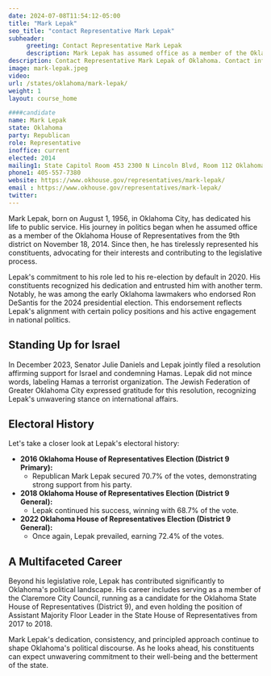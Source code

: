 ```yaml
---
date: 2024-07-08T11:54:12-05:00
title: "Mark Lepak"
seo_title: "contact Representative Mark Lepak"
subheader:
     greeting: Contact Representative Mark Lepak
     description: Mark Lepak has assumed office as a member of the Oklahoma House of Representatives from the 9th district on November 18, 2014
description: Contact Representative Mark Lepak of Oklahoma. Contact information for Mark Lepak includes email address, phone number, and mailing address.
image: mark-lepak.jpeg
video:
url: /states/oklahoma/mark-lepak/
weight: 1
layout: course_home

####candidate
name: Mark Lepak
state: Oklahoma
party: Republican
role: Representative
inoffice: current
elected: 2014
mailing1: State Capitol Room 453 2300 N Lincoln Blvd, Room 112 Oklahoma City, OK 73105
phone1: 405-557-7380
website: https://www.okhouse.gov/representatives/mark-lepak/
email : https://www.okhouse.gov/representatives/mark-lepak/
twitter:
---
```

Mark Lepak, born on August 1, 1956, in Oklahoma City, has dedicated his life to public service. His journey in politics began when he assumed office as a member of the Oklahoma House of Representatives from the 9th district on November 18, 2014. Since then, he has tirelessly represented his constituents, advocating for their interests and contributing to the legislative process.

Lepak's commitment to his role led to his re-election by default in 2020. His constituents recognized his dedication and entrusted him with another term. Notably, he was among the early Oklahoma lawmakers who endorsed Ron DeSantis for the 2024 presidential election. This endorsement reflects Lepak's alignment with certain policy positions and his active engagement in national politics.

## Standing Up for Israel

In December 2023, Senator Julie Daniels and Lepak jointly filed a resolution affirming support for Israel and condemning Hamas. Lepak did not mince words, labeling Hamas a terrorist organization. The Jewish Federation of Greater Oklahoma City expressed gratitude for this resolution, recognizing Lepak's unwavering stance on international affairs.

## Electoral History

Let's take a closer look at Lepak's electoral history:

- **2016 Oklahoma House of Representatives Election (District 9 Primary):**
  - Republican Mark Lepak secured 70.7% of the votes, demonstrating strong support from his party.
- **2018 Oklahoma House of Representatives Election (District 9 General):**
  - Lepak continued his success, winning with 68.7% of the vote.
- **2022 Oklahoma House of Representatives Election (District 9 General):**
  - Once again, Lepak prevailed, earning 72.4% of the votes.

## A Multifaceted Career

Beyond his legislative role, Lepak has contributed significantly to Oklahoma's political landscape. His career includes serving as a member of the Claremore City Council, running as a candidate for the Oklahoma State House of Representatives (District 9), and even holding the position of Assistant Majority Floor Leader in the State House of Representatives from 2017 to 2018.

Mark Lepak's dedication, consistency, and principled approach continue to shape Oklahoma's political discourse. As he looks ahead, his constituents can expect unwavering commitment to their well-being and the betterment of the state.
